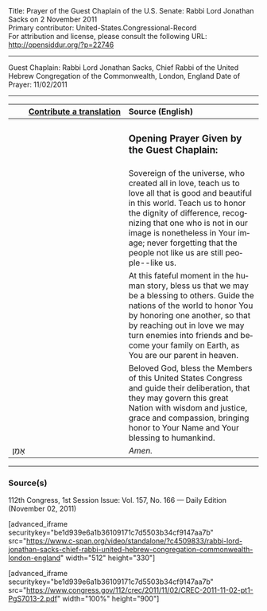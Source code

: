 <html>
<head></head>
<body>
Title: Prayer of the Guest Chaplain of the U.S. Senate: Rabbi Lord Jonathan Sacks on 2 November 2011<br />
Primary contributor: United-States.Congressional-Record<br />
For attribution and license, please consult the following URL: <a href="http://opensiddur.org/?p=22746">http://opensiddur.org/?p=22746</a>
<p />
<hr />

Guest Chaplain: Rabbi Lord Jonathan Sacks, Chief Rabbi of the United Hebrew Congregation of the Commonwealth, London, England
Date of Prayer: 11/02/2011

<hr />

<table style="margin-left: auto;margin-right: auto;" class="draggable">
<thead><tr><th id="x" style="text-align: right;"><a href="/contributing/upload/">Contribute a translation</a></th><th style="text-align: left;">Source (English)</th></tr></thead>
<tbody>
<tr><td style="vertical-align:top;" width="46%">
<div class="liturgy" lang="he">

</span></div></td>
 
<td style="vertical-align:top;" width="53%">
<div class="english" lang="en">
<h3>Opening Prayer Given by the Guest Chaplain:</h3>
</div></td></tr>


<tr><td style="vertical-align:top;" width="46%">
<div class="liturgy" lang="he">

</span></div></td>
 
<td style="vertical-align:top;" width="53%">
<div class="english" lang="en">
Sovereign of the universe, 
who created all in love, 
teach us to love all that is good and beautiful in this world. 
Teach us to honor the dignity of difference, 
recognizing that one who is not in our image 
is nonetheless in Your image; 
never forgetting 
that the people not like us 
are still people--like us.
</div></td></tr>


<tr><td style="vertical-align:top;" width="46%">
<div class="liturgy" lang="he">

</span></div></td>
 
<td style="vertical-align:top;" width="53%">
<div class="english" lang="en">
At this fateful moment in the human story, 
bless us that we may be a blessing to others. 
Guide the nations of the world 
to honor You by honoring one another, 
so that by reaching out in love 
we may turn enemies into friends 
and become your family on Earth, 
as You are our parent in heaven.
</div></td></tr>


<tr><td style="vertical-align:top;" width="46%">
<div class="liturgy" lang="he">

</span></div></td>
 
<td style="vertical-align:top;" width="53%">
<div class="english" lang="en">
Beloved God, 
bless the Members of this United States Congress 
and guide their deliberation, 
that they may govern this great Nation 
with wisdom and justice, 
grace and compassion, 
bringing honor to Your Name 
and Your blessing to humankind. 
</div></td></tr>


<tr><td style="vertical-align:top;" width="46%">
<div class="liturgy" lang="he">
אָמֵן׃
</span></div></td>
 
<td style="vertical-align:top;" width="53%">
<div class="english" lang="en">
<em>Amen.</em>
</div></td></tr>
</tbody></table>

<hr />

<h3>Source(s)</h3>

112th Congress, 1st Session
Issue: Vol. 157, No. 166 — Daily Edition (November 02, 2011)

[advanced_iframe securitykey="be1d939e6a1b36109171c7d5503b34cf9147aa7b" src="https://www.c-span.org/video/standalone/?c4509833/rabbi-lord-jonathan-sacks-chief-rabbi-united-hebrew-congregation-commonwealth-london-england" width="512" height="330"]

[advanced_iframe securitykey="be1d939e6a1b36109171c7d5503b34cf9147aa7b" src="https://www.congress.gov/112/crec/2011/11/02/CREC-2011-11-02-pt1-PgS7013-2.pdf" width="100%" height="900"]
</body>
</html>
